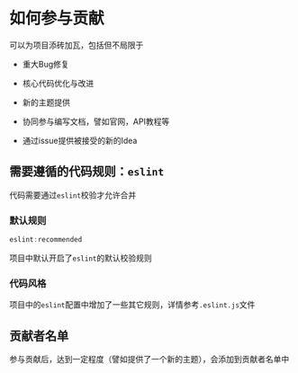 # 如何参与贡献

可以为项目添砖加瓦，包括但不局限于

- 重大Bug修复

- 核心代码优化与改进

- 新的主题提供

- 协同参与编写文档，譬如官网，API教程等

- 通过issue提供被接受的新的Idea

## 需要遵循的代码规则：`eslint`

代码需要通过`eslint`校验才允许合并

### 默认规则

```js
eslint:recommended
```

项目中默认开启了`eslint`的默认校验规则

### 代码风格

项目中的`eslint`配置中增加了一些其它规则，详情参考`.eslint.js`文件

## 贡献者名单

参与贡献后，达到一定程度（譬如提供了一个新的主题），会添加到贡献者名单中
